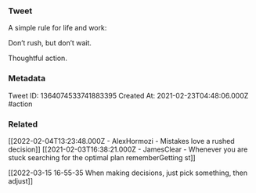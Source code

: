 ### Tweet
A simple rule for life and work:

Don’t rush, but don’t wait.

Thoughtful action.

### Metadata
Tweet ID: 1364074533741883395
Created At: 2021-02-23T04:48:06.000Z
#action

### Related
[[2022-02-04T13:23:48.000Z - AlexHormozi - Mistakes love a rushed decision]]
[[2021-02-03T16:38:21.000Z - JamesClear - Whenever you are stuck searching for the optimal plan rememberGetting st]]

[[2022-03-15 16-55-35 When making decisions, just pick something, then adjust]]
